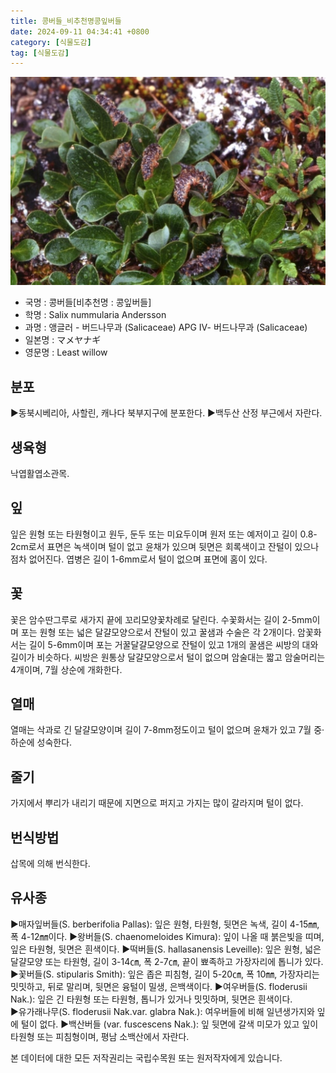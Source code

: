 ```yaml
---
title: 콩버들_비추천명콩잎버들
date: 2024-09-11 04:34:41 +0800
category: [식물도감]
tag: [식물도감]
---
```




![콩버들[비추천명 : 콩잎버들]](/assets/img/fileUpload/plants/basic/Salicaceae/Salix/17453/1_th2.JPG)
- 국명 : 콩버들[비추천명 : 콩잎버들]
- 학명 : Salix nummularia Andersson
- 과명 : 앵글러 - 버드나무과 (Salicaceae) APG Ⅳ- 버드나무과 (Salicaceae)
- 일본명 : マメヤナギ
- 영문명 : Least willow


## 분포
▶동북시베리아, 사할린, 캐나다 북부지구에 분포한다.
▶백두산 산정 부근에서 자란다.
## 생육형
낙엽활엽소관목.
## 잎
잎은 원형 또는 타원형이고 원두, 둔두 또는 미요두이며 원저 또는 예저이고 길이 0.8-2cm로서 표면은 녹색이며 털이 없고 윤채가 있으며 뒷면은 회록색이고 잔털이 있으나 점차 없어진다. 엽병은 길이 1-6mm로서 털이 없으며 표면에 홈이 있다.
## 꽃
꽃은 암수딴그루로 새가지 끝에 꼬리모양꽃차례로 달린다. 수꽃화서는 길이 2-5mm이며 포는 원형 또는 넓은 달걀모양으로서 잔털이 있고 꿀샘과 수술은 각 2개이다. 암꽃화서는 길이 5-6mm이며 포는 거꿀달걀모양으로 잔털이 있고 1개의 꿀샘은 씨방의 대와 길이가 비슷하다. 씨방은 원통상 달걀모양으로서 털이 없으며 암술대는 짧고 암술머리는 4개이며, 7월 상순에 개화한다.
## 열매
열매는 삭과로 긴 달걀모양이며 길이 7-8mm정도이고 털이 없으며 윤채가 있고 7월 중·하순에 성숙한다.
## 줄기
가지에서 뿌리가 내리기 때문에 지면으로 퍼지고 가지는 많이 갈라지며 털이 없다.
## 번식방법
삽목에 의해 번식한다.
## 유사종
▶매자잎버들(S. berberifolia Pallas): 잎은 원형, 타원형, 뒷면은 녹색, 길이 4-15㎜, 폭 4-12㎜이다. 
▶왕버들(S. chaenomeloides Kimura): 잎이 나올 때 붉은빛을 띠며, 잎은 타원형, 뒷면은 흰색이다. 
▶떡버들(S. hallasanensis Leveille): 잎은 원형, 넓은 달걀모양 또는 타원형, 길이 3-14㎝, 폭 2-7㎝, 끝이 뾰족하고 가장자리에 톱니가 있다. 
▶꽃버들(S. stipularis Smith): 잎은 좁은 피침형, 길이 5-20㎝, 폭 10㎜, 가장자리는 밋밋하고, 뒤로 말리며, 뒷면은 융털이 밀생, 은백색이다. 
▶여우버들(S. floderusii Nak.): 잎은 긴 타원형 또는 타원형, 톱니가 있거나 밋밋하며, 뒷면은 흰색이다.    
▶유가래나무(S. floderusii Nak.var. glabra Nak.):  여우버들에 비해 일년생가지와 잎에 털이 없다. 
▶백산버들 (var. fuscescens Nak.): 잎 뒷면에 갈색 미모가 있고 잎이 타원형 또는 피침형이며, 평남 소백산에서 자란다.






본 데이터에 대한 모든 저작권리는 국립수목원 또는 원저작자에게 있습니다.
